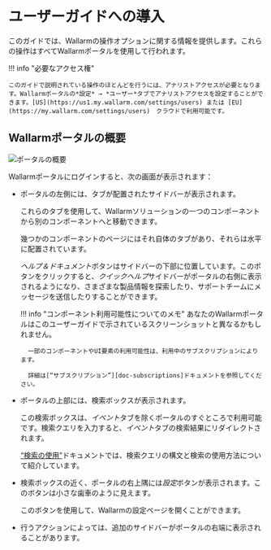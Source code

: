 [img-wallarm-portal-overview]: ../images/user-guides/dashboard/dashboard.png

[link-wallarm-console]: https://my.wallarm.com/settings/users

[doc-use-search]: search-and-filters/use-search.md
[doc-subscriptions]: ../about-wallarm/subscription-plans.md

# ユーザーガイドへの導入

このガイドでは、Wallarmの操作オプションに関する情報を提供します。これらの操作はすべてWallarmポータルを使用して行われます。

!!! info "必要なアクセス権"

    このガイドで説明されている操作のほとんどを行うには、アナリストアクセスが必要となります。Wallarmポータルの*設定* → *ユーザー*タブでアナリストアクセスを設定することができます。[US](https://us1.my.wallarm.com/settings/users) または [EU](https://my.wallarm.com/settings/users)　クラウドで利用可能です。

## Wallarmポータルの概要

![ポータルの概要][img-wallarm-portal-overview]

Wallarmポータルにログインすると、次の画面が表示されます：
* ポータルの左側には、タブが配置されたサイドバーが表示されます。

    これらのタブを使用して、Wallarmソリューションの一つのコンポーネントから別のコンポーネントへと移動できます。

    幾つかのコンポーネントのページにはそれ自体のタブがあり、それらは水平に配置されています。
    
    *ヘルプ＆ドキュメント*ボタンはサイドバーの下部に位置しています。このボタンをクリックすると、*クイックヘルプ*サイドバーがポータルの右側に表示されるようになり、さまざまな製品情報を探索したり、サポートチームにメッセージを送信したりすることができます。

    !!! info "コンポーネント利用可能性についてのメモ"
        あなたのWallarmポータルはこのユーザーガイドで示されているスクリーンショットと異なるかもしれません。

        一部のコンポーネントやUI要素の利用可能性は、利用中のサブスクリプションによります。
        
        詳細は[“サブスクリプション”][doc-subscriptions]ドキュメントを参照してください。

* ポータルの上部には、検索ボックスが表示されます。

    この検索ボックスは、*イベント*タブを除くポータルのすぐところで利用可能です。検索クエリを入力すると、*イベント*タブの検索結果にリダイレクトされます。

    [“検索の使用”][doc-use-search]ドキュメントでは、検索クエリの構文と検索の使用方法について紹介しています。

* 検索ボックスの近く、ポータルの右上隅には*設定*ボタンが表示されます。このボタンは小さな歯車のように見えます。

    このボタンを使用して、Wallarmの設定ページを開くことができます。

* 行うアクションによっては、追加のサイドバーがポータルの右端に表示されることがあります。

<!-- ## デモビデオ

<div class="video-wrapper">
  <iframe width="1280" height="720" src="https://www.youtube.com/embed/R8v9npJAXSo" frameborder="0" allow="accelerometer; autoplay; encrypted-media; gyroscope; picture-in-picture" allowfullscreen></iframe>
</div> -->